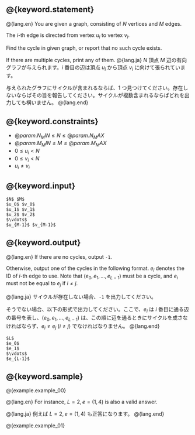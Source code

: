 ## @{keyword.statement}

@{lang.en}
You are given a graph, consisting of $N$ vertices and $M$ edges.

The $i$-th edge is directed from vertex $u_i$ to vertex $v_i$.

Find the cycle in given graph, or report that no such cycle exists.

If there are multiple cycles, print any of them.
@{lang.ja}
$N$ 頂点 $M$ 辺の有向グラフが与えられます。$i$ 番目の辺は頂点 $u_i$ から頂点 $v_i$ に向けて張られています。

与えられたグラフにサイクルが含まれるならば、1 つ見つけてください。存在しないならばその旨を報告してください。サイクルが複数含まれるならばどれを出力しても構いません。
@{lang.end}

## @{keyword.constraints}

- $@{param.N_MIN} \leq N \leq @{param.N_MAX}$
- $@{param.M_MIN} \leq M \leq @{param.M_MAX}$
- $0 \leq u_i \lt N$
- $0 \leq v_i \lt N$
- $u_i \neq v_i$


## @{keyword.input}

```
$N$ $M$
$u_0$ $v_0$
$u_1$ $v_1$
$u_2$ $v_2$
$\vdots$
$u_{M-1}$ $v_{M-1}$
```

## @{keyword.output}

@{lang.en}
If there are no cycles, output ```-1```.

Otherwise, output one of the cycles in the following format. $e_i$ denotes the ID of $i$-th edge to use. Note that $(e_0, e_1, \ldots, e_{L-1})$ must be a cycle, and $e_i$ must not be equal to $e_j$ if $i \neq j$.

@{lang.ja}
サイクルが存在しない場合、```-1``` を出力してください。

そうでない場合、以下の形式で出力してください。ここで、$e_i$ は $i$ 番目に通る辺の番号を表し、$(e_0, e_1, \ldots, e_{L-1})$ は、この順に辺を通るときにサイクルを成さなければならず、$e_i \neq e_j$ $(i \neq j)$ でなければなりません。
@{lang.end}
```
$L$
$e_0$
$e_1$
$\vdots$
$e_{L-1}$
```

## @{keyword.sample}

@{example.example_00}

@{lang.en}
For instance, $L = 2, e = (1, 4)$ is also a valid answer.

@{lang.ja}
例えば $L = 2, e = (1, 4)$ も正答になります。
@{lang.end}

@{example.example_01}

